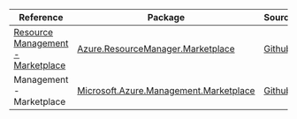 | Reference | Package | Source |
|---|---|---|
|[Resource Management - Marketplace](resourcemanager.marketplace-readme.md)|[Azure.ResourceManager.Marketplace](https://www.nuget.org/packages/Azure.ResourceManager.Marketplace)|[Github](https://github.com/Azure/azure-sdk-for-net/blob/main/sdk/marketplace/Azure.ResourceManager.Marketplace)|
|Management - Marketplace|[Microsoft.Azure.Management.Marketplace](https://www.nuget.org/packages/Microsoft.Azure.Management.Marketplace)|[Github](https://github.com/Azure/azure-sdk-for-net)|
